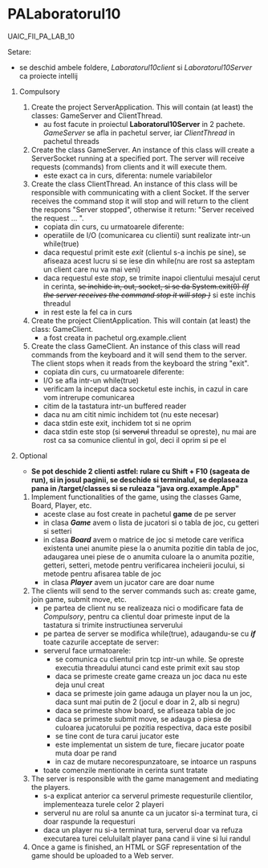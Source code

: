 # PALaboratorul10
UAIC_FII_PA_LAB_10


Setare:
   * se deschid ambele foldere, *Laboratorul10client* si *Laboratorul10Server* ca proiecte intellij
   
1. Compulsory 
    1.  Create the project ServerApplication. This will contain (at least) the classes: GameServer and ClientThread.
        * au fost facute in proiectul **Laboratorul10Server** in 2 pachete. *GameServer* se afla in pachetul server, iar *ClientThread* in pachetul threads
    2. Create the class GameServer. An instance of this class will create a ServerSocket running at a specified port. The server will receive requests (commands) from clients and it will execute them.
        * este exact ca in curs, diferenta: numele variabilelor
    3. Create the class ClientThread. An instance of this class will be responsible with communicating with a client Socket. If the server receives the command stop it will stop and will return to the client the respons "Server stopped", otherwise it return: "Server received the request ... ".
        * copiata din curs, cu urmatoarele diferente:
        * operatiile de I/O (comunicarea cu clientii) sunt realizate intr-un while(true)
        * daca requestul primit este *exit* (clientul s-a inchis pe sine), se afiseaza acest lucru si se iese din while(nu are rost sa asteptam un client care nu va mai veni)
        * daca requestul este *stop*, se trimite inapoi clientului mesajul cerut in cerinta, ~~se inchide in, out, socket, si se da System.exit(0) *(If the server receives the command stop it will stop )*~~ si este inchis threadul
        * in rest este la fel ca in curs
    4. Create the project ClientApplication. This will contain (at least) the class: GameClient.
        * a fost creata in pachetul org.example.client
    5. Create the class GameClient. An instance of this class will read commands from the keyboard and it will send them to the server. The client stops when it reads from the keyboard the string "exit".
        * copiata din curs, cu urmatoarele diferente:
        * I/O se afla intr-un while(true)
        * verificam la inceput daca socketul este inchis, in cazul in care vom intrerupe comunicarea
        * citim de la tastatura intr-un buffered reader
        * daca nu am citit nimic inchidem tot (nu este necesar)
        * daca stdin este exit, inchidem tot si ne oprim
        * daca stdin este stop (si ~~serverul~~ threadul se opreste), nu mai are rost ca sa comunice clientul in gol, deci il oprim si pe el
        
        
2. Optional
    * **Se pot deschide 2 clienti astfel: rulare cu Shift + F10 (sageata de run), si in josul paginii, se deschide si terminalul, se deplaseaza pana in /target/classes si se ruleaza "java org.example.App"**
    1. Implement functionalities of the game, using the classes Game, Board, Player, etc.
        * aceste clase au fost create in pachetul **game** de pe server
        * in clasa ***Game*** avem o lista de jucatori si o tabla de joc, cu getteri si setteri
        * in clasa ***Board*** avem o matrice de joc si metode care verifica existenta unei anumite piese la o anumita pozitie din tabla de joc, adaugarea unei piese de o anumita culoare la o anumita pozitie, getteri, setteri, metode pentru verificarea incheierii jocului, si metode pentru afisarea table de joc
        * in clasa ***Player*** avem un jucator care are doar nume
    2. The clients will send to the server commands such as: create game, join game, submit move, etc.
        * pe partea de client nu se realizeaza nici o modificare fata de *Compulsory*, pentru ca clientul doar primeste input de la tastatura si trimite instructiunea serverului
        * pe partea de server se modifica while(true), adaugandu-se cu ***if*** toate cazurile acceptate de server:
        * serverul face urmatoarele: 
             * se comunica cu clientul prin tcp intr-un while. Se opreste executia threadului atunci cand este primit exit sau stop
             * daca se primeste create game creaza un joc daca nu este deja unul creat
             * daca se primeste join game adauga un player nou la un joc, daca sunt mai putin de 2 (jocul e doar in 2, alb si negru)
             * daca se primeste show board, se afiseaza tabla de joc
             * daca se primeste submit move, se adauga o piesa de culoarea jucatorului pe pozitia respectiva, daca este posibil
             * se tine cont de tura carui jucator este
             * este implementat un sistem de ture, fiecare jucator poate muta doar pe rand
             * in caz de mutare necorespunzatoare, se intoarce un raspuns
         * toate comenzile mentionate in cerinta sunt tratate
    3. The server is responsible with the game management and mediating the players.
        * s-a explicat anterior ca serverul primeste requesturile clientilor, implementeaza turele celor 2 playeri
        * serverul nu are rolul sa anunte ca un jucator si-a terminat tura, ci doar raspunde la requesturi
        * daca un player nu si-a terminat tura, serverul doar va refuza executarea turei celuluilalt player pana cand ii vine si lui randul
    4. Once a game is finished, an HTML or SGF representation of the game should be uploaded to a Web server.
